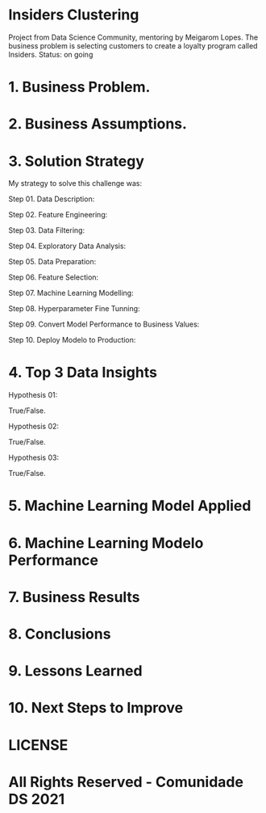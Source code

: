 # Insiders Clustering
Project from Data Science Community, mentoring by Meigarom Lopes. The business problem is selecting customers to create a loyalty program called Insiders.
Status: on going

# 1. Business Problem.

# 2. Business Assumptions.
# 3. Solution Strategy
My strategy to solve this challenge was:

Step 01. Data Description:

Step 02. Feature Engineering:

Step 03. Data Filtering:

Step 04. Exploratory Data Analysis:

Step 05. Data Preparation:

Step 06. Feature Selection:

Step 07. Machine Learning Modelling:

Step 08. Hyperparameter Fine Tunning:

Step 09. Convert Model Performance to Business Values:

Step 10. Deploy Modelo to Production:

# 4. Top 3 Data Insights
Hypothesis 01:

True/False.

Hypothesis 02:

True/False.

Hypothesis 03:

True/False.

# 5. Machine Learning Model Applied
# 6. Machine Learning Modelo Performance
# 7. Business Results
# 8. Conclusions
# 9. Lessons Learned
# 10. Next Steps to Improve
# LICENSE
# All Rights Reserved - Comunidade DS 2021
